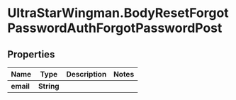 # UltraStarWingman.BodyResetForgotPasswordAuthForgotPasswordPost

## Properties

Name | Type | Description | Notes
------------ | ------------- | ------------- | -------------
**email** | **String** |  | 


